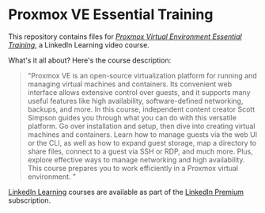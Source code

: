 # Proxmox VE Essential Training

This repository contains files for *[Proxmox Virtual Environment Essential Training](https://www.linkedin.com/learning/proxmox-virtual-environment-essential-training)*, a LinkedIn Learning video course.

What's it all about? Here's the course description:

> "Proxmox VE is an open-source virtualization platform for running and managing virtual machines and containers. Its convenient web interface allows extensive control over guests, and it supports many useful features like high availability, software-defined networking, backups, and more. In this course, independent content creator Scott Simpson guides you through what you can do with this versatile platform. Go over installation and setup, then dive into creating virtual machines and containers. Learn how to manage guests via the web UI or the CLI, as well as how to expand guest storage, map a directory to share files, connect to a guest via SSH or RDP, and much more. Plus, explore effective ways to manage networking and high availability. This course prepares you to work efficiently in a Proxmox virtual environment. "

[LinkedIn Learning](https://linkedin.com/learning) courses are available as part of the [LinkedIn Premium](https://premium.linkedin.com/) subscription.
